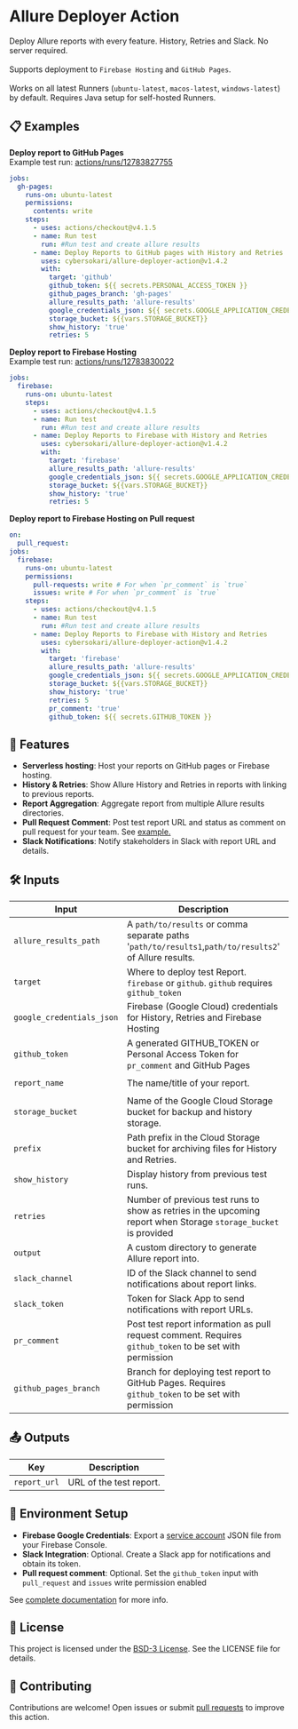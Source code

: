 # Allure Deployer Action
Deploy Allure reports with every feature. History, Retries and Slack. No server required.
</br>
</br>
Supports deployment to `Firebase Hosting` and `GitHub Pages`.
</br>
</br>
Works on all latest Runners (`ubuntu-latest`, `macos-latest`, `windows-latest`) by default.
Requires Java setup for self-hosted Runners.

## 📋 Examples

**Deploy report to GitHub Pages**
</br>Example test run:
[actions/runs/12783827755](https://github.com/cybersokari/allure-deployer-action/actions/runs/12783827755)
```yaml
jobs:
  gh-pages:
    runs-on: ubuntu-latest
    permissions:
      contents: write
    steps:
      - uses: actions/checkout@v4.1.5
      - name: Run test
        run: #Run test and create allure results
      - name: Deploy Reports to GitHub pages with History and Retries
        uses: cybersokari/allure-deployer-action@v1.4.2
        with:
          target: 'github'
          github_token: ${{ secrets.PERSONAL_ACCESS_TOKEN }}
          github_pages_branch: 'gh-pages'
          allure_results_path: 'allure-results'
          google_credentials_json: ${{ secrets.GOOGLE_APPLICATION_CREDENTIALS }} # Required for History and Retries
          storage_bucket: ${{vars.STORAGE_BUCKET}}
          show_history: 'true'
          retries: 5
```
**Deploy report to Firebase Hosting**
</br>Example test run:
[actions/runs/12783830022](https://github.com/cybersokari/allure-deployer-action/actions/runs/12783830022)
```yaml
jobs:
  firebase:
    runs-on: ubuntu-latest
    steps:
      - uses: actions/checkout@v4.1.5
      - name: Run test
        run: #Run test and create allure results
      - name: Deploy Reports to Firebase with History and Retries
        uses: cybersokari/allure-deployer-action@v1.4.2
        with:
          target: 'firebase'
          allure_results_path: 'allure-results'
          google_credentials_json: ${{ secrets.GOOGLE_APPLICATION_CREDENTIALS }}
          storage_bucket: ${{vars.STORAGE_BUCKET}}
          show_history: 'true'
          retries: 5
```

**Deploy report to Firebase Hosting on Pull request**
```yaml
on:
  pull_request:
jobs:
  firebase:
    runs-on: ubuntu-latest
    permissions: 
      pull-requests: write # For when `pr_comment` is `true`
      issues: write # For when `pr_comment` is `true`
    steps:
      - uses: actions/checkout@v4.1.5
      - name: Run test
        run: #Run test and create allure results
      - name: Deploy Reports to Firebase with History and Retries
        uses: cybersokari/allure-deployer-action@v1.4.2
        with:
          target: 'firebase'
          allure_results_path: 'allure-results'
          google_credentials_json: ${{ secrets.GOOGLE_APPLICATION_CREDENTIALS }}
          storage_bucket: ${{vars.STORAGE_BUCKET}}
          show_history: 'true'
          retries: 5
          pr_comment: 'true'
          github_token: ${{ secrets.GITHUB_TOKEN }}
```

## 🚀 Features
- **Serverless hosting**: Host your reports on GitHub pages or Firebase hosting.
- **History & Retries**: Show Allure History and Retries in reports with linking to previous reports.
- **Report Aggregation**: Aggregate report from multiple Allure results directories.
- **Pull Request Comment**: Post test report URL and status as comment on pull request for your team. See [example.](https://github.com/cybersokari/allure-report-deployer/pull/6#issuecomment-2564403881)
- **Slack Notifications**: Notify stakeholders in Slack with report URL and details.


## 🛠️ Inputs
| Input                     | Description                                                                                                      | Required/Optional | Default          |
|---------------------------|------------------------------------------------------------------------------------------------------------------|-------------------|------------------|
| `allure_results_path`     | A `path/to/results` or comma separate paths '`path/to/results1`,`path/to/results2`' of Allure results.           | Required          | `allure-results` |
| `target`                  | Where to deploy test Report. `firebase` or `github`. `github` requires `github_token`                            | Required          | `github`         |
| `google_credentials_json` | Firebase (Google Cloud) credentials for History, Retries and Firebase Hosting                                    | Optional          | None             |
| `github_token`            | A generated GITHUB_TOKEN or Personal Access Token for `pr_comment` and GitHub Pages                              | Optional          | None             |
| `report_name`             | The name/title of your report.                                                                                   | Optional          | `Allure Report`  |
| `storage_bucket`          | Name of the Google Cloud Storage bucket for backup and history storage.                                          | Optional          | None             |
| `prefix`                  | Path prefix in the Cloud Storage bucket for archiving files for History and Retries.                             | Optional          | None             |
| `show_history`            | Display history from previous test runs.                                                                         | Optional          | `true`           |
| `retries`                 | Number of previous test runs to show as retries in the upcoming report when Storage `storage_bucket` is provided | Optional          | 0                |
| `output`                  | A custom directory to generate Allure report into.                                                               | Optional          | None             |
| `slack_channel`           | ID of the Slack channel to send notifications about report links.                                                | Optional          | None             |
| `slack_token`             | Token for Slack App to send notifications with report URLs.                                                      | Optional          | None             |
| `pr_comment`              | Post test report information as pull request comment. Requires `github_token` to be set with permission          | Optional          | `false`          |
| `github_pages_branch`     | Branch for deploying test report to GitHub Pages. Requires `github_token` to be set with permission              | Optional          | `gh-pages`       |


## 📤 Outputs
| Key          | Description             |
|--------------|-------------------------|
| `report_url` | URL of the test report. |


## 🔧 Environment Setup

- **Firebase Google Credentials**: Export a [service account](https://firebase.google.com/docs/admin/setup#initialize_the_sdk_in_non-google_environments) JSON file from your Firebase Console.
- **Slack Integration**: Optional. Create a Slack app for notifications and obtain its token.
- **Pull request comment**: Optional. Set the `github_token` input with `pull_request` and `issues` write permission enabled 

See [complete documentation](https://github.com/cybersokari/allure-report-deployer) for more info.

## 📜 License
This project is licensed under the [BSD-3 License](licenses.txt). See the LICENSE file for details.

## 🤝 Contributing
Contributions are welcome! Open issues or submit [pull requests](https://github.com/cybersokari/allure-report-deployer) to improve this action.
